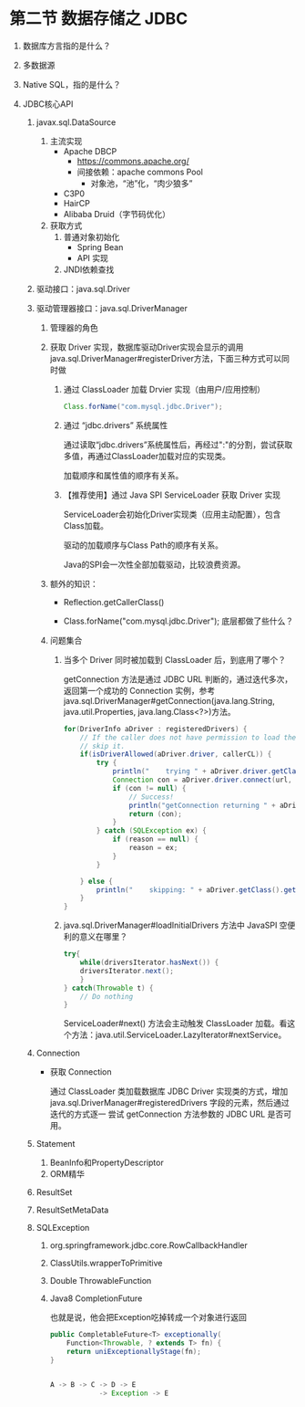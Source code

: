 # 第二节 数据存储之 JDBC

1. 数据库方言指的是什么？

2. 多数据源

3. Native SQL，指的是什么？

4. JDBC核心API

   1. javax.sql.DataSource

      1. 主流实现
         * Apache DBCP
           * https://commons.apache.org/
           * 间接依赖：apache commons Pool
             * 对象池，“池”化，“肉少狼多”
         * C3P0
         * HairCP
         * Alibaba Druid（字节码优化）
      2. 获取方式
         1. 普通对象初始化
            * Spring Bean
            * API 实现
         2. JNDI依赖查找

   2. 驱动接口：java.sql.Driver

   3. 驱动管理器接口：java.sql.DriverManager
   
      1. 管理器的角色
   
      2. 获取 Driver 实现，数据库驱动Driver实现会显示的调用java.sql.DriverManager#registerDriver方法，下面三种方式可以同时做
   
         1. 通过 ClassLoader 加载 Drvier 实现（由用户/应用控制）
   
            ```java
            Class.forName("com.mysql.jdbc.Driver");
            ```

         2. 通过 “jdbc.drivers” 系统属性

            通过读取“jdbc.drivers”系统属性后，再经过":"的分割，尝试获取多值，再通过ClassLoader加载对应的实现类。

            加载顺序和属性值的顺序有关系。

         3. 【推荐使用】通过 Java SPI ServiceLoader 获取 Driver 实现
         
            ServiceLoader会初始化Driver实现类（应用主动配置），包含Class加载。
            
            驱动的加载顺序与Class Path的顺序有关系。
            
            Java的SPI会一次性全部加载驱动，比较浪费资源。
   
      3. 额外的知识：
   
         * Reflection.getCallerClass()
   
         * Class.forName("com.mysql.jdbc.Driver"); 底层都做了些什么？
   
      4. 问题集合
   
         1. 当多个 Driver 同时被加载到 ClassLoader 后，到底用了哪个？
   
            getConnection 方法是通过 JDBC URL 判断的，通过迭代多次，返回第一个成功的 Connection 实例，参考java.sql.DriverManager#getConnection(java.lang.String, java.util.Properties, java.lang.Class<?>)方法。
   
            ```java
            for(DriverInfo aDriver : registeredDrivers) {
                // If the caller does not have permission to load the driver then
                // skip it.
                if(isDriverAllowed(aDriver.driver, callerCL)) {
                    try {
                        println("    trying " + aDriver.driver.getClass().getName());
                        Connection con = aDriver.driver.connect(url, info);
                        if (con != null) {
                            // Success!
                            println("getConnection returning " + aDriver.driver.getClass().getName());
                            return (con);
                        }
                    } catch (SQLException ex) {
                        if (reason == null) {
                            reason = ex;
                        }
                    }
            
                } else {
                    println("    skipping: " + aDriver.getClass().getName());
                }
            }
            ```
   
         2. java.sql.DriverManager#loadInitialDrivers 方法中 JavaSPI 空便利的意义在哪里？
   
            ```java
            try{
            	while(driversIterator.hasNext()) {
            	driversIterator.next();
            	}
            } catch(Throwable t) {
            	// Do nothing
            }
            ```
   
            ServiceLoader#next() 方法会主动触发 ClassLoader 加载。看这个方法：java.util.ServiceLoader.LazyIterator#nextService。
   
   4. Connection
   
      * 获取 Connection
   
        通过 ClassLoader 类加载数据库 JDBC Driver 实现类的方式，增加 java.sql.DriverManager#registeredDrivers 字段的元素，然后通过迭代的方式逐一 尝试 getConnection 方法参数的 JDBC URL 是否可用。
   
   5. Statement
   
      1. BeanInfo和PropertyDescriptor
      2. ORM精华
   
   6. ResultSet
   
   7. ResultSetMetaData
   
   8. SQLException
   
      1. org.springframework.jdbc.core.RowCallbackHandler
   
      2. ClassUtils.wrapperToPrimitive
   
      3. Double ThrowableFunction
   
      4. Java8 CompletionFuture 
   
         也就是说，他会把Exception吃掉转成一个对象进行返回
   
         ```java
         public CompletableFuture<T> exceptionally(
             Function<Throwable, ? extends T> fn) {
             return uniExceptionallyStage(fn);
         }
         
         
         A -> B -> C -> D -> E
                     -> Exception -> E
         ```
   
         
   
      

